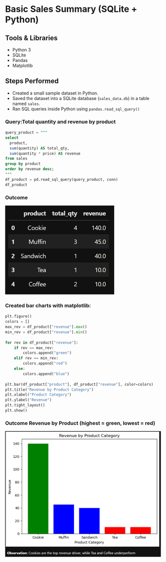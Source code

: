 # Basic Sales Summary (SQLite + Python)

## Tools & Libraries
- Python 3
- SQLite 
- Pandas
- Matplotlib

## Steps Performed
- Created a small sample dataset in Python.
- Saved the dataset into a SQLite database (`sales_data.db`) in a table named `sales`.
- Ran SQL queries inside Python using `pandas.read_sql_query()`
  
### Query:Total quantity and revenue by product  
```sql
query_product = """
select
  product,
  sum(quantity) AS total_qty,
  sum(quantity * price) AS revenue
from sales
group by product
order by revenue desc;
"""
df_product = pd.read_sql_query(query_product, conn)
df_product 
```
### Outcome

![Outcome](https://github.com/jananiii18/Basic-Sales-Summary/blob/d6cdc3aa55a374b591ddf8736816947387ce6491/Table.png)

### Created bar charts with matplotlib:

```python
plt.figure()
colors = []
max_rev = df_product["revenue"].max()
min_rev = df_product["revenue"].min()

for rev in df_product["revenue"]:
    if rev == max_rev:
        colors.append("green")
    elif rev == min_rev:
        colors.append("red")
    else:
        colors.append("blue")

plt.bar(df_product["product"], df_product["revenue"], color=colors)
plt.title("Revenue by Product Category")
plt.xlabel("Product Category")
plt.ylabel("Revenue")
plt.tight_layout()
plt.show()
```

### Outcome Revenue by Product (highest = green, lowest = red)
![Outcome](https://github.com/jananiii18/Basic-Sales-Summary/blob/38aed362f2e3af059da1ea6433a3f617424093a2/Chart.png)
